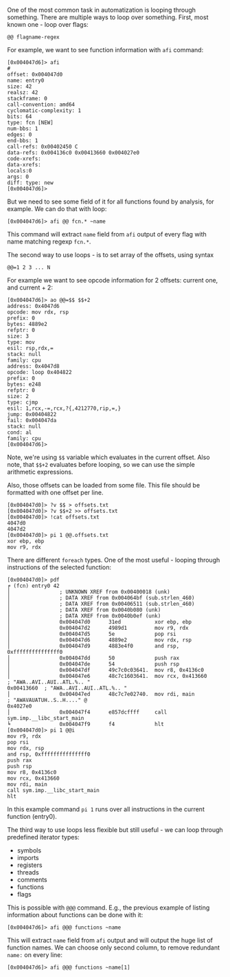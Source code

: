One of the most common task in automatization is looping through something.
There are multiple ways to loop over something. First, most known one - loop
over flags:
```
@@ flagname-regex
```

For example, we want to see function information with `afi` command:
```
[0x004047d6]> afi
#
offset: 0x004047d0
name: entry0
size: 42
realsz: 42
stackframe: 0
call-convention: amd64
cyclomatic-complexity: 1
bits: 64
type: fcn [NEW]
num-bbs: 1
edges: 0
end-bbs: 1
call-refs: 0x00402450 C
data-refs: 0x004136c0 0x00413660 0x004027e0
code-xrefs:
data-xrefs:
locals:0
args: 0
diff: type: new
[0x004047d6]>
```
But we need to see some field of it for all functions found by analysis, for example.
We can do that with loop:
```
[0x004047d6]> afi @@ fcn.* ~name
```
This command will extract `name` field from `afi` output of every flag with name
matching regexp `fcn.*`.

The second way to use loops - is to set array of the offsets, using syntax
```
@@=1 2 3 ... N
```
For example we want to see opcode information for 2 offsets: current one, and current + 2:

```
[0x004047d6]> ao @@=$$ $$+2
address: 0x4047d6
opcode: mov rdx, rsp
prefix: 0
bytes: 4889e2
refptr: 0
size: 3
type: mov
esil: rsp,rdx,=
stack: null
family: cpu
address: 0x4047d8
opcode: loop 0x404822
prefix: 0
bytes: e248
refptr: 0
size: 2
type: cjmp
esil: 1,rcx,-=,rcx,?{,4212770,rip,=,}
jump: 0x00404822
fail: 0x004047da
stack: null
cond: al
family: cpu
[0x004047d6]>
```
Note, we're using `$$` variable which evaluates in the current offset. Also note,
that `$$+2` evaluates before looping, so we can use the simple arithmetic expressions.

Also, those offsets can be loaded from some file. This file should be formatted
with one offset per line.
```
[0x004047d0]> ?v $$ > offsets.txt
[0x004047d0]> ?v $$+2 >> offsets.txt
[0x004047d0]> !cat offsets.txt
4047d0
4047d2
[0x004047d0]> pi 1 @@.offsets.txt
xor ebp, ebp
mov r9, rdx
```

There are different `foreach` types. One of the most useful - looping through instructions
of the selected function:
```
[0x004047d0]> pdf
╒ (fcn) entry0 42
│                ; UNKNOWN XREF from 0x00400018 (unk)
│                ; DATA XREF from 0x004064bf (sub.strlen_460)
│                ; DATA XREF from 0x00406511 (sub.strlen_460)
│                ; DATA XREF from 0x0040b080 (unk)
│                ; DATA XREF from 0x0040b0ef (unk)
│                0x004047d0      31ed           xor ebp, ebp
│                0x004047d2      4989d1         mov r9, rdx
│                0x004047d5      5e             pop rsi
│                0x004047d6      4889e2         mov rdx, rsp
│                0x004047d9      4883e4f0       and rsp, 0xfffffffffffffff0
│                0x004047dd      50             push rax
│                0x004047de      54             push rsp
│                0x004047df      49c7c0c03641.  mov r8, 0x4136c0
│                0x004047e6      48c7c1603641.  mov rcx, 0x413660      ; "AWA..AVI..AUI..ATL.%.. "
0x00413660  ; "AWA..AVI..AUI..ATL.%.. "
│                0x004047ed      48c7c7e02740.  mov rdi, main          ; "AWAVAUATUH..S..H...." @
0x4027e0
│                0x004047f4      e857dcffff     call sym.imp.__libc_start_main
╘                0x004047f9      f4             hlt
[0x004047d0]> pi 1 @@i
mov r9, rdx
pop rsi
mov rdx, rsp
and rsp, 0xfffffffffffffff0
push rax
push rsp
mov r8, 0x4136c0
mov rcx, 0x413660
mov rdi, main
call sym.imp.__libc_start_main
hlt
```
In this example command `pi 1` runs over all instructions in the current function (entry0).

The third way to use loops less flexible but still useful - we can loop through
predefined iterator types:

 - symbols
 - imports
 - registers
 - threads
 - comments
 - functions
 - flags

This is possible with `@@@` command. E.g., the previous example of listing
information about functions can be done with it:

```
[0x004047d6]> afi @@@ functions ~name
```
This will extract `name` field from `afi` output and will output the huge list of
function names. We can choose only second column, to remove redundant `name:` on every line:
```
[0x004047d6]> afi @@@ functions ~name[1]
```

